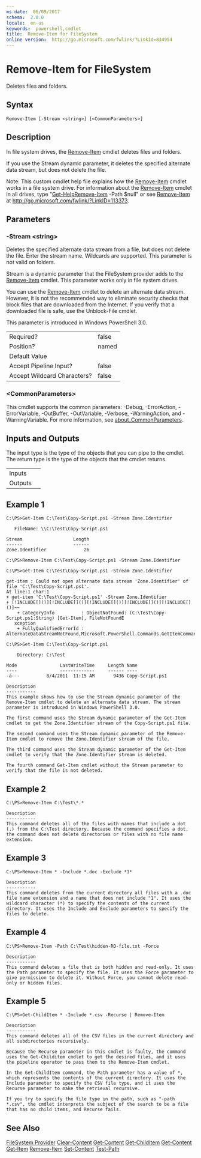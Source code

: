 ```yaml
---
ms.date:  06/09/2017
schema:  2.0.0
locale:  en-us
keywords:  powershell,cmdlet
title:  Remove-Item for FileSystem
online version:  http://go.microsoft.com/fwlink/?LinkId=834954
---
```


# Remove-Item for FileSystem
Deletes files and folders.

## Syntax

```
Remove-Item [-Stream <string>] [<CommonParameters>]
```

## Description
 In file system drives, the [Remove-Item](../../../Microsoft.PowerShell.Management/Remove-Item.md) cmdlet deletes files and folders.

 If you use the Stream dynamic parameter, it deletes the specified alternate data stream, but does not delete the file.

 Note: This custom cmdlet help file explains how the [Remove-Item](../../../Microsoft.PowerShell.Management/Remove-Item.md) cmdlet works in a file system drive. For information about the [Remove-Item](../../../Microsoft.PowerShell.Management/Remove-Item.md) cmdlet in all drives, type "[Get-Help](../../Get-Help.md)[Remove-Item](../../../Microsoft.PowerShell.Management/Remove-Item.md) -Path $null" or see [Remove-Item](../../../Microsoft.PowerShell.Management/Remove-Item.md) at http://go.microsoft.com/fwlink/?LinkID=113373.

## Parameters

### -Stream <string\>
 Deletes the specified alternate data stream from a file, but does not delete the file. Enter the stream name. Wildcards are supported. This parameter is not valid on folders.

 Stream is a dynamic parameter that the FileSystem provider adds to the [Remove-Item](../../../Microsoft.PowerShell.Management/Remove-Item.md) cmdlet. This parameter works only in file system drives.

 You can use the [Remove-Item](../../../Microsoft.PowerShell.Management/Remove-Item.md) cmdlet to delete an alternate data stream. However, it is not the recommended way to eliminate security checks that block files that are downloaded from the Internet. If you verify that a downloaded file is safe, use the Unblock-File cmdlet.

 This parameter is introduced in Windows PowerShell 3.0.

|||
|-|-|
|Required?|false|
|Position?|named|
|Default Value||
|Accept Pipeline Input?|false|
|Accept Wildcard Characters?|false|

### <CommonParameters\>
 This cmdlet supports the common parameters: -Debug, -ErrorAction, -ErrorVariable, -OutBuffer, -OutVariable,  -Verbose, -WarningAction, and -WarningVariable. For more information, see [about_CommonParameters](../../About/about_CommonParameters.md).

## Inputs and Outputs
 The input type is the type of the objects that you can pipe to the cmdlet. The return type is the type of the objects that the cmdlet returns.

|||
|-|-|
|Inputs||
|Outputs||

## Example 1

```
C:\PS>Get-Item C:\Test\Copy-Script.ps1 -Stream Zone.Identifier

   FileName: \\C:\Test\Copy-Script.ps1

Stream                   Length
------                   ------
Zone.Identifier              26

C:\PS>Remove-Item C:\Test\Copy-Script.ps1 -Stream Zone.Identifier

C:\PS>Get-Item C:\Test\Copy-Script.ps1 -Stream Zone.Identifier

get-item : Could not open alternate data stream 'Zone.Identifier' of file 'C:\Test\Copy-Script.ps1'.
At line:1 char:1
+ get-item 'C:\Test\Copy-Script.ps1' -Stream Zone.Identifier
+ [!INCLUDE[]()][!INCLUDE[]()][!INCLUDE[]()][!INCLUDE[]()][!INCLUDE[]()]~~
    + CategoryInfo          : ObjectNotFound: (C:\Test\Copy-Script.ps1:String) [Get-Item], FileNotFoundE
   xception
    + FullyQualifiedErrorId : AlternateDataStreamNotFound,Microsoft.PowerShell.Commands.GetItemCommand

C:\PS>Get-Item C:\Test\Copy-Script.ps1

    Directory: C:\Test

Mode                LastWriteTime     Length Name
----                -------------     ------ ----
-a---          8/4/2011  11:15 AM       9436 Copy-Script.ps1

Description
-----------
This example shows how to use the Stream dynamic parameter of the Remove-Item cmdlet to delete an alternate data stream. The stream parameter is introduced in Windows PowerShell 3.0.

The first command uses the Stream dynamic parameter of the Get-Item cmdlet to get the Zone.Identifier stream of the Copy-Script.ps1 file.

The second command uses the Stream dynamic parameter of the Remove-Item cmdlet to remove the Zone.Identifier stream of the file.

The third command uses the Stream dynamic parameter of the Get-Item cmdlet to verify that the Zone.Identifier stream is deleted.

The fourth command Get-Item cmdlet without the Stream parameter to verify that the file is not deleted.
```

## Example 2

```
C:\PS>Remove-Item C:\Test\*.*

Description
-----------
This command deletes all of the files with names that include a dot (.) from the C:\Test directory. Because the command specifies a dot, the command does not delete directories or files with no file name extension.
```

## Example 3

```
C:\PS>Remove-Item * -Include *.doc -Exclude *1*

Description
-----------
This command deletes from the current directory all files with a .doc file name extension and a name that does not include "1". It uses the wildcard character (*) to specify the contents of the current directory. It uses the Include and Exclude parameters to specify the files to delete.
```

## Example 4

```
C:\PS>Remove-Item -Path C:\Test\hidden-RO-file.txt -Force

Description
-----------
This command deletes a file that is both hidden and read-only. It uses the Path parameter to specify the file. It uses the Force parameter to give permission to delete it. Without Force, you cannot delete read-only or hidden files.
```

## Example 5

```
C:\PS>Get-ChildItem * -Include *.csv -Recurse | Remove-Item

Description
-----------
This command deletes all of the CSV files in the current directory and all subdirectories recursively.

Because the Recurse parameter in this cmdlet is faulty, the command uses the Get-Childitem cmdlet to get the desired files, and it uses the pipeline operator to pass them to the Remove-Item cmdlet.

In the Get-ChildItem command, the Path parameter has a value of *, which represents the contents of the current directory. It uses the Include parameter to specify the CSV file type, and it uses the Recurse parameter to make the retrieval recursive.

If you try to specify the file type in the path, such as "-path *.csv", the cmdlet interprets the subject of the search to be a file that has no child items, and Recurse fails.
```

## See Also
 [FileSystem Provider](../FileSystem-Provider.md)
 [Clear-Content](../../../Microsoft.PowerShell.Management/Clear-Content.md)
 [Get-Content](../../../Microsoft.PowerShell.Management/Get-Content.md)
 [Get-ChildItem](../../../Microsoft.PowerShell.Management/Get-ChildItem.md)
 [Get-Content](../../../Microsoft.PowerShell.Management/Get-Content.md)
 [Get-Item](../../../Microsoft.PowerShell.Management/Get-Item.md)
 [Remove-Item](../../../Microsoft.PowerShell.Management/Remove-Item.md)
 [Set-Content](../../../Microsoft.PowerShell.Management/Set-Content.md)
 [Test-Path](../../../Microsoft.PowerShell.Management/Test-Path.md)
